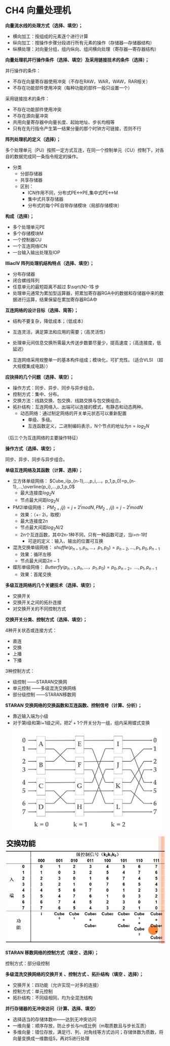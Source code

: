 # CH4 向量处理机

**向量流水线的处理方式（选择、填空）；**

- 横向加工：按组成的元素逐个进行计算
- 纵向加工：按操作步骤分段进行所有元素的操作（存储器—存储器结构）
- 纵横处理：对向量分组，组内纵向、组间横向处理（寄存器—寄存器结构）

**向量处理机并行操作条件（选择、填空）及采用链接技术的条件（选择）；**

并行操作的条件：

- 不存在向量寄存器使用冲突（不存在RAW，WAR，WAW，RAR相关）
- 不存在功能部件使用冲突（每种功能的部件一般只设置一个）

采用链接技术的条件：

- 不存在功能部件使用冲突
- 不存在源向量冲突
- 共用向量寄存器中向量长度、起始地址、步长均相等
- 只有在先行指令产生第一结果分量的那个时钟方可链接，否则不行

**阵列处理机的定义（选择）；**

多个处理单元（PU）按照一定方式互连，在同一个控制单元（CU）控制下，对各自的数据完成同一条指令规定的操作。
- 分类
  - 分部存储器
  - 共享存储器
  - 区别：
    - ICN作用不同，分布式PE<->PE,集中式PE<->M
    - 集中式共享存储器
    - 分布式的每个PE自带存储模块（局部存储模块）	

**构成（选择）；**

- 多个处理单元PE
- 多个存储模块M
- 一个控制器CU
- 一个互连网络ICN
- 一台输入输出处理及IOP

**IlliacIV 阵列处理机结构特点（选择、填空）；**
- 分布存储器
- 闭合螺线阵列
- 任意单元的最短距离不超过 $\sqrt{N}-1$ 步
- 处理单元通常为累加型运算器，把累加寄存器RGA中的数据和存储器中来的数据进行运算，结果保留在累加寄存器RGA中

**互连网络的设计目标（选择、简答）；**

- 结构不要复杂，降低成本；（低成本）

- 互连灵活，满足算法和应用的需要；（高灵活性）

- 处理单元间信息交换所需最大传送步数要尽量少，提高速度；（高连接度，低延迟）

- 互连网络采用规整单一的基本构件组成；模块化，可扩充性。（适合VLSI （超大规模集成电路））

**应抉择的几个问题（选择、填空）；**

- 操作方式：同步、异步、同步与异步组合。
- 控制方式：集中、分布。
- 交换方法：线路交换、包交换、线路交换与包交换组合。
- 拓扑结构：互连网络入、出端可以连接的模式，有静态和动态两种。
  - 动态网络：通过制定网络的开关单元状态可以重新配置
    - 单级、多级。
    - 互连函数定义，二进制编码表示，N个节点的地址为$n=log_{2}N$

（后三个为互连网络的主要操作特征）

**操作方式（选择、填空）；**

同步、异步、同步与异步组合。

**单级互连网络及其函数（计算、选择）；**

- 立方体单级网络： $Cube_i(p_{n-1},...,p_i,...，p_1,p_0)=p_{n-1},...,\overline{p_i},...,p_1,p_0$
  - 最大连接度$log_{2}N$
  - 节点最大间距$log_{2}N$
- PM2I单级网络： $PM_{2+i}(j)=j+2^imod{N},PM_{2-i}(j)=j-2^imod{N}$
  - 效果：（+- 2i，取模）
  - 最大连接度$2n$
  - 节点最大间距$log_{2}N/2$
  - 2n个互连函数，其中2n-1种不同，只有一种函数可逆，当i=n-1时
    - 可逆的定义：输入、输出的位置可互换
- 混洗交换单级网络： $shuffle(p_{n-1},p_n,...，p_1,p_0)=p_{n-2},...,p_1,p_0,p_{n-1}$
  - 效果：循环左移
  - 节点最大间距$2n-1$
- 蝶形单级网络： $Butterfly(p_{n-1},p_n,...，p_1,p_0)=p_{0},p_{n-2}，...,p_1,p_{n-1}$
  - 效果：首尾交换

**多级互连网络的几个关键技术（选择、填空）；**

- 交换开关
- 交换开关之间的拓扑连接
- 对交换开关的不同控制方式

**交换开关分类、控制方式（选择、填空）；**

4种开关状态或连接方式：

- 直连
- 交换
- 上播
- 下播

3种控制方式：

- 级控制 ——STARAN交换网
- 单元控制 ——多级混洗交换网络
- 部分级控制 ——STARAN移数网

**STARAN 交换网络的交换函数和互连函数、控制信号（计算、分析）；**

- 靠近输入端为小级
- 对于第i级和第i+1级之间，把$2^i+1$个开关分为一组，组内采用蝶式变换
![4-1](pic\4-1.jpg)

![4-2](pic\4-2.jpg)


**STARAN 移数网络的控制方式（填空 、选择）；**

 控制方式：部分级控制

**多级混洗交换网络的交换开关 、控制方式 、拓扑结构（填空 、选择）；**

- 交换开关：四功能（允许实现一对多的连接）
- 控制方式：单元控制
- 拓扑结构：不同级相同，均为全混洗结构

**并行存储器的无冲突访问（计算、选择、填空）**

- 选择适当的存储体数m——达到无冲突访问
- 一维向量：顺序存放，防止步长与m成比例（m取质数且与步长互质）
- 多维向量：错位存放，满足行、列、对角线等方式访问；存储体数为质数，将向量变换成一维数组S，再对S进行处理